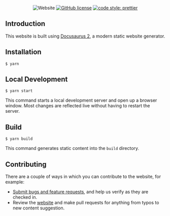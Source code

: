 <p align="center">
    <img alt="Website" src="https://img.shields.io/website?url=https%3A%2F%2Fpcoinproject.github.io%2Fpcoin.dev">
    <a href="https://github.com/pcoinproject/pcoin.dev/LICENSE"><img alt="GitHub license" src="https://img.shields.io/github/license/pcoinproject/pcoin.dev"></a>
    <a href= "https://github.com/prettier/prettier"><img alt="code style: prettier" src="https://img.shields.io/badge/code_style-prettier-ff69b4.svg"></a>
</p>

## Introduction

This website is built using [Docusaurus 2](https://v2.docusaurus.io/), a modern static website generator.

## Installation

```
$ yarn
```

## Local Development

```
$ yarn start
```

This command starts a local development server and open up a browser window. Most changes are reflected live without having to restart the server.

## Build

```
$ yarn build
```

This command generates static content into the `build` directory.

## Contributing

There are a couple of ways in which you can contribute to the website, for example:

- [Submit bugs and feature requests](https://github.com/pcoinproject/pcoin.dev/issues), and help us verify as they are checked in.
- Review the [website](https://pcoinproject.github.io/pcoin.dev/) and make pull requests for anything from typos to new content suggestion.
